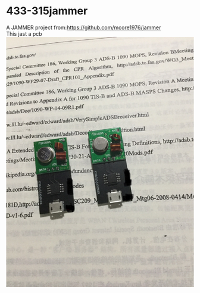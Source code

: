 # 433-315jammer
A JAMMER
project from:https://github.com/mcore1976/jammer<br>
This jast a pcb<br/>
![image](https://github.com/ED-NY/433-315jammer/blob/master/DCCB07D7-D419-4084-9182-0075153B6567.jpeg)
